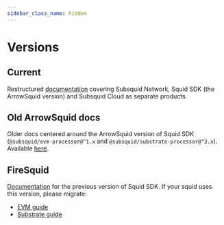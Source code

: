 ```yaml
---
sidebar_class_name: hidden
---
```


# Versions

## Current

Restructured [documentation](/) covering Subsquid Network, Squid SDK (the ArrowSquid version) and Subsquid Cloud as separate products.

## Old ArrowSquid docs

Older docs centered around the ArrowSquid version of Squid SDK (`@subsquid/evm-processor@^1.x` and `@subsquid/substrate-processor@^3.x`). Available [here](/arrowsquid-docs-v0).

## FireSquid

[Documentation](/firesquid) for the previous version of Squid SDK. If your squid uses this version, please migrate:
 - [EVM guide](/sdk/resources/migrate/migrate-to-arrowsquid)
 - [Substrate guide](/sdk/resources/migrate/migrate-to-arrowsquid-on-substrate)
